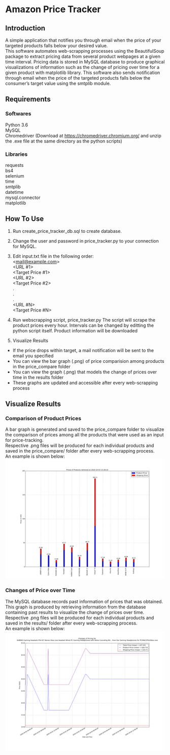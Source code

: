 # Amazon Price Tracker

## Introduction
A simple application that notifies you through email when the price of your targeted products falls below your desired value.  
This software automates web-scrapping processes using the BeautifulSoup package to extract pricing data from several product webpages at a given time interval. Pricing data is stored in MySQL database to produce graphical visualizations of information such as the change of pricing over time for a given product with matplotlib library. This software also sends notification through email when the price of the targeted products falls below the consumer’s target value using the smtplib module.  

## Requirements  
### Softwares
Python 3.6  
MySQL  
Chromedriver (Download at https://chromedriver.chromium.org/ and unzip the .exe file at the same directory as the python scripts)  

### Libraries  
requests  
bs4  
selenium  
time  
smtplib  
datetime  
mysql.connector  
matplotlib  

## How To Use  
1. Run create_price_tracker_db.sql to create database.  

2. Change the user and password in price_tracker.py to your connection for MySQL.  

3. Edit input.txt file in the following order:  
            <<mail@example.com>>  
            <URL #1>  
            <Target Price #1>  
            <URL #2>  
            <Target Price #2>  
                    .  
                    .  
                    .  
                <URL #N>  
            <Target Price #N>  
 
 4. Run webscrapping script, price_tracker.py
 The script will scrape the product prices every hour. Intervals can be changed by editting the python script itself.
 Product information will be downloaded
 
 5. Visualize Results
 - If the price drops within target, a mail notification will be sent to the email you specified
 - You can view the bar graph (.png) of price comparision among products in the price_compare folder
 - You can view the graph (.png) that models the change of prices over time in the results folder
 - These graphs are updated and accessible after every web-scrapping process

## Visualize Results

### Comparison of Product Prices  
A bar graph is generated and saved to the price_compare folder to visualize the comparison of prices among all the products that were used as an input for price-tracking.  
Respective .png files will be produced for each individual products and saved in the price_compare/ folder after every web-scrapping process.  
An example is shown below:
![alt text](https://github.com/zhengkang128/Amazon-Price-Tracker/blob/master/price_compare/price_compare_2020-10-03_15_28_10.png?raw=true)  

### Changes of Price over Time  
The MySQL database records past information of prices that was obtained.  
This graph is produced by retrieving information from the database containing past results to visualize the change of prices over time.  
Respective .png files will be produced for each individual products and saved in the results/ folder after every web-scrapping process.  
An example is shown below:
![alt text](https://github.com/zhengkang128/Amazon-Price-Tracker/blob/master/results/product_num4.png?raw=true)  


